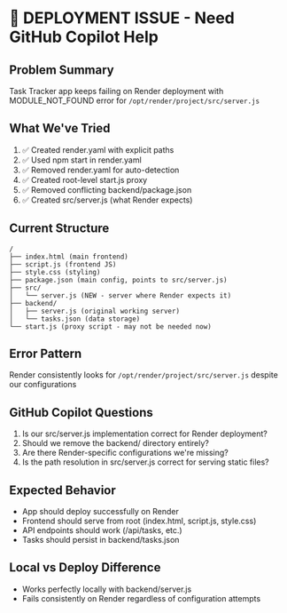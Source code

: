 # 🚨 DEPLOYMENT ISSUE - Need GitHub Copilot Help

## Problem Summary
Task Tracker app keeps failing on Render deployment with MODULE_NOT_FOUND error for `/opt/render/project/src/server.js`

## What We've Tried
1. ✅ Created render.yaml with explicit paths
2. ✅ Used npm start in render.yaml  
3. ✅ Removed render.yaml for auto-detection
4. ✅ Created root-level start.js proxy
5. ✅ Removed conflicting backend/package.json
6. ✅ Created src/server.js (what Render expects)

## Current Structure
```
/
├── index.html (main frontend)
├── script.js (frontend JS)
├── style.css (styling)
├── package.json (main config, points to src/server.js)
├── src/
│   └── server.js (NEW - server where Render expects it)
├── backend/
│   ├── server.js (original working server)
│   └── tasks.json (data storage)
└── start.js (proxy script - may not be needed now)
```

## Error Pattern
Render consistently looks for `/opt/render/project/src/server.js` despite our configurations

## GitHub Copilot Questions
1. Is our src/server.js implementation correct for Render deployment?
2. Should we remove the backend/ directory entirely?
3. Are there Render-specific configurations we're missing?
4. Is the path resolution in src/server.js correct for serving static files?

## Expected Behavior
- App should deploy successfully on Render
- Frontend should serve from root (index.html, script.js, style.css)
- API endpoints should work (/api/tasks, etc.)
- Tasks should persist in backend/tasks.json

## Local vs Deploy Difference
- Works perfectly locally with backend/server.js
- Fails consistently on Render regardless of configuration attempts